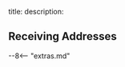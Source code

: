 title: 
description:






## Receiving Addresses












<script type="text/javascript">
// read instructions for related links in ../snippets/extras.md
var relatedLinks = [];
</script>

--8<-- "extras.md"





